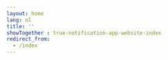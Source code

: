 ```yaml
---
layout: home
lang: nl
title: ''
showTogether : true-notification-app-website-index
redirect_from: 
  - /index
---
```

